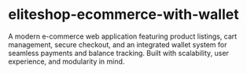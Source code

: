 # eliteshop-ecommerce-with-wallet
A modern e-commerce web application featuring product listings, cart management, secure checkout, and an integrated wallet system for seamless payments and balance tracking. Built with scalability, user experience, and modularity in mind.
